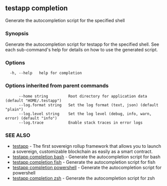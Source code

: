 ## testapp completion

Generate the autocompletion script for the specified shell

### Synopsis

Generate the autocompletion script for testapp for the specified shell.
See each sub-command's help for details on how to use the generated script.

### Options

```
  -h, --help   help for completion
```

### Options inherited from parent commands

```
      --home string         Root directory for application data (default "HOME/.testapp")
      --log.format string   Set the log format (text, json) (default "plain")
      --log.level string    Set the log level (debug, info, warn, error) (default "info")
      --log.trace           Enable stack traces in error logs
```

### SEE ALSO

* [testapp](testapp.md)  - The first sovereign rollup framework that allows you to launch a sovereign, customizable blockchain as easily as a smart contract.
* [testapp completion bash](testapp_completion_bash.md)  - Generate the autocompletion script for bash
* [testapp completion fish](testapp_completion_fish.md)  - Generate the autocompletion script for fish
* [testapp completion powershell](testapp_completion_powershell.md)  - Generate the autocompletion script for powershell
* [testapp completion zsh](testapp_completion_zsh.md)  - Generate the autocompletion script for zsh
